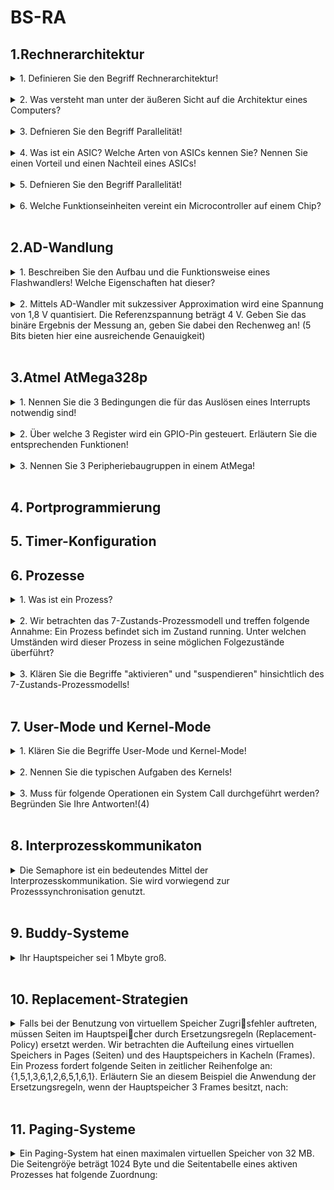 # BS-RA

## 1.Rechnerarchitektur

<details>
  <summary>1. Definieren Sie den Begriff Rechnerarchitektur!</summary>


</details>
<br>

<details>
  <summary>2. Was versteht man unter der äußeren Sicht auf die Architektur eines Computers?</summary>


</details>
<br>

<details>
  <summary>3. Defnieren Sie den Begriff Parallelität!</summary>


</details>
<br>

<details>
  <summary>4. Was ist ein ASIC? Welche Arten von ASICs kennen Sie? Nennen Sie einen Vorteil und einen
Nachteil eines ASICs!</summary>


</details>
<br>

<details>
  <summary>5. Defnieren Sie den Begriff Parallelität!</summary>


</details>
<br>

<details>
  <summary>6. Welche Funktionseinheiten vereint ein Microcontroller auf einem Chip?</summary>


</details>
<br>

## 2.AD-Wandlung
<details>
  <summary>1. Beschreiben Sie den Aufbau und die Funktionsweise eines Flashwandlers! Welche Eigenschaften
hat dieser?</summary>


</details>
<br>

<details>
  <summary>2. Mittels AD-Wandler mit sukzessiver Approximation wird eine Spannung von 1,8 V quantisiert.
Die Referenzspannung beträgt 4 V. Geben Sie das binäre Ergebnis der Messung an, geben Sie
dabei den Rechenweg an! (5 Bits bieten hier eine ausreichende Genauigkeit)</summary>


</details>
<br>

## 3.Atmel AtMega328p
<details>
  <summary>1. Nennen Sie die 3 Bedingungen die für das Auslösen eines Interrupts notwendig sind!</summary>


</details>
<br>

<details>
  <summary>2. Über welche 3 Register wird ein GPIO-Pin gesteuert. Erläutern Sie die entsprechenden Funktionen!</summary>


</details>
<br>

<details>
  <summary>3. Nennen Sie 3 Peripheriebaugruppen in einem AtMega!</summary>


</details>
<br>

## 4. Portprogrammierung

## 5. Timer-Konfiguration

## 6. Prozesse

<details>
  <summary>1. Was ist ein Prozess?</summary>


</details>
<br>

<details>
  <summary>2. Wir betrachten das 7-Zustands-Prozessmodell und treffen folgende Annahme: Ein Prozess befindet sich im Zustand running. Unter welchen Umständen wird dieser Prozess in seine möglichen
Folgezustände überführt?</summary>


</details>
<br>

<details>
  <summary>3. Klären Sie die Begriffe "aktivieren" und "suspendieren" hinsichtlich des 7-Zustands-Prozessmodells!
</summary>


</details>
<br>

## 7. User-Mode und Kernel-Mode

<details>
  <summary>1. Klären Sie die Begriffe User-Mode und Kernel-Mode!</summary>


</details>
<br>

<details>
  <summary>2. Nennen Sie die typischen Aufgaben des Kernels!</summary>


</details>
<br>

<details>
  <summary>3. Muss für folgende Operationen ein System Call durchgeführt werden? Begründen Sie Ihre Antworten!(4)
</summary>
I) Das Deklarieren einer Zählvariable mit doppelter Genauigkeit,
II) Das Sperren eines Interrupts,
III) Das Erzeugen eines Prozesses,
IV) Die Änderung einer globalen Programmvariable.

</details>
<br>

## 8. Interprozesskommunikaton

<details>
  <summary>Die Semaphore ist ein bedeutendes Mittel der Interprozesskommunikation. Sie wird vorwiegend zur
Prozesssynchronisation genutzt.</summary>
a) Welche Arten von Semaphoren kennen Sie?

  
b) Welche atomare Operationen sind für Semaphoren zulässig? Erläutern Sie dabei das Wort "atomar"!


c) Nennen Sie ein Beispiel, bei dem es nicht ausreicht einen Semaphor als *{0,1}-Datenstruktur* zu
initialisieren! Wie könnte man die Implementierung dahingehend ändern, dass Semaphoren für Ihr
Beispiel als Mittel der Interprozesskommunikation funktionieren?
</details>
<br>

## 9. Buddy-Systeme

<details>
  <summary>Ihr Hauptspeicher sei 1 Mbyte groß.
</summary>
a) Erläutern Sie den Buddy-Algorithmus (Anwenden des Buddy-Algorithmus am Beispiel) einer Speicherpartitionierung anhand des Beispiels: Zuerst betritt Prozess A (320kB) in das System ein, danach betritt Prozess B das System (69kB). Anschließend tritt Prozess C (127 kB) in das System
ein. Im Anschluss daran verlässt Prozess B das System. Anschließend soll Prozess C das System
ebenfalls verlassen. Abschlieÿend tritt Prozess D (240 kB) in das System ein.
  
b) Erläutern Sie die Effekte "externe Fragmentierung" und "interne Fragmentierung"! In welchen Systemen der Speicherverwaltung kommen diese im Allgemeinen vor?

c) Kennzeichnen Sie innerhalb Ihrer Lösung je ein externes und ein internes Fragment!


</details>
<br>

## 10. Replacement-Strategien

<details>
  <summary>Falls bei der Benutzung von virtuellem Speicher Zugrisfehler auftreten, müssen Seiten im Hauptspeicher durch Ersetzungsregeln (Replacement-Policy) ersetzt werden. Wir betrachten die Aufteilung eines
virtuellen Speichers in Pages (Seiten) und des Hauptspeichers in Kacheln (Frames). Ein Prozess fordert
folgende Seiten in zeitlicher Reihenfolge an: {1,5,1,3,6,1,2,6,5,1,6,1}. Erläutern Sie an diesem Beispiel
die Anwendung der Ersetzungsregeln, wenn der Hauptspeicher 3 Frames besitzt, nach:</summary>
a) Optimalstrategie (Longest Forward Distance (LFD))

b) Clock Strategy

c) Kennzeichnen Sie die entstehenden Seitenfehler!

</details>
<br>

## 11. Paging-Systeme

<details>
  <summary>Ein Paging-System hat einen maximalen virtuellen Speicher von 32 MB. Die Seitengröÿe beträgt 1024
Byte und die Seitentabelle eines aktiven Prozesses hat folgende Zuordnung:</summary>
Seitennummer.png

a) Welche virtuelle Adresse wird mit der physischen Adresse 4500 abgebildet? 
b) Berechnen Sie die physische Anfangsadresse des Speicherbereichs der Seite des virtuellen Speichers
mit der Nummer 3! 

</details>
<br>
